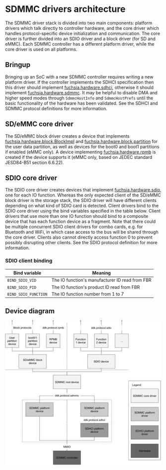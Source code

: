 # SDMMC drivers architecture

The SDMMC driver stack is divided into two main components: platform drivers
which talk directly to controller hardware, and the core driver which handles
protocol-specific device initialization and communication. The core driver is
further divided into an SDIO driver and a block driver (for SD and eMMC). Each
SDMMC controller has a different platform driver, while the core driver is
used on all platforms.

## Bringup

Bringing up an SoC with a new SDMMC controller requires writing a new platform
driver. If the controller implements the SDHCI specification then this driver
should implement
[fuchsia.hardware.sdhci](/sdk/banjo/fuchsia.hardware.sdhci/sdhci.banjo), otherwise it
should implement
[fuchsia.hardware.sdmmc](/sdk/banjo/fuchsia.hardware.sdmmc/sdmmc.banjo). It may be
helpful to disable DMA and higher speed modes through `SdmmcHostInfo` and
`SdmmcHostPrefs` until the basic functionality of the hardware has been
validated. See the SDHCI and SDMMC protocol definitions for more information.

## SD/eMMC core driver

The SD/eMMC block driver creates a device that implements
[fuchsia.hardware.block.BlockImpl](/sdk/banjo/fuchsia.hardware.block/block.banjo) and
[fuchsia.hardware.block.partition](/sdk/banjo/fuchsia.hardware.block.partition/partition.banjo)
for the user data partition, as well as devices for the boot0 and boot1
partitions if enabled (eMMC only). A device implementing
[fuchsia.hardware.rpmb](/sdk/banjo/fuchsia.hardware.rpmb/rpmb.banjo) is created if the
device supports it (eMMC only, based on JEDEC standard JESD84-B51 section 6.6.22).

## SDIO core driver

The SDIO core driver creates devices that implement
[fuchsia.hardware.sdio](/sdk/banjo/fuchsia.hardware.sdio/sdio.banjo), one for
each IO function. Whereas the only expected client of the SD/eMMC block driver
is the storage stack, the SDIO driver will have different clients depending on
what kind of SDIO card is detected. Client drivers bind to the SDIO core driver
using the bind variables specified in the table below. Client drivers that use
more than one IO function should bind to a composite device that has each
function device as a fragment. Note that there could be multiple concurrent SDIO
client drivers for combo cards, e.g. for Bluetooth and WiFi, in which case
access to the bus will be shared through the core driver. Clients also cannot
directly access function 0 to prevent possibly disrupting other clients. See the
SDIO protocol definition for more information.

### SDIO client binding

| Bind variable        | Meaning                                               |
| ---------------------| ------------------------------------------------------|
| `BIND_SDIO_VID`      | The IO function's manufacturer ID read from FBR       |
| `BIND_SDIO_PID`      | The IO function's product ID read from FBR            |
| `BIND_SDIO_FUNCTION` | The IO function number from 1 to 7                    |

## Device diagram

![SDMMC device diagram](images/sdmmc_architecture.png)
